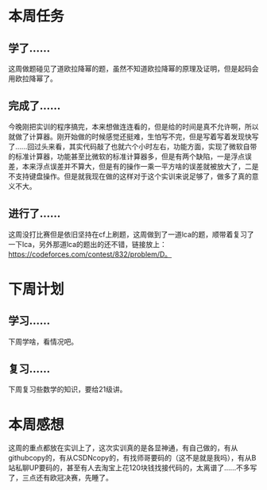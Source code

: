 # 本周任务

## 学了……

这周做题碰见了道欧拉降幂的题，虽然不知道欧拉降幂的原理及证明，但是起码会用欧拉降幂了。

## 完成了……

今晚刚把实训的程序搞完，本来想做连连看的，但是给的时间是真不允许啊，所以就做了计算器。刚开始做的时候感觉还挺难，生怕写不完，但是写着写着发现快写了……回过头来看，其实代码敲了也就六个小时左右，功能方面，实现了微软自带的标准计算器，功能甚至比微软的标准计算器多，但是有两个缺陷，一是浮点误差，本来浮点误差并不算大，但是有的操作一乘一平方啥的误差就被放大了，二是不支持键盘操作。但是就我现在做的这样对于这个实训来说足够了，做多了真的意义不大。

## 进行了……

这周没打比赛但是依旧坚持在cf上刷题，这周做到了一道lca的题，顺带着复习了一下lca，另外那道lca的题出的还不错，链接放上：https://codeforces.com/contest/832/problem/D。

# 下周计划

## 学习……

下周学啥，看情况吧。

## 复习……

下周复习些数学的知识，要给21级讲。

# 本周感想

这周的重点都放在实训上了，这次实训真的是各显神通，有自己做的，有从githubcopy的，有从CSDNcopy的，有找师哥要码的（这不是就是我吗），有从B站私聊UP要码的，甚至有人去淘宝上花120块钱找接代码的，太离谱了……不多写了，三点还有欧冠决赛，先睡了。
